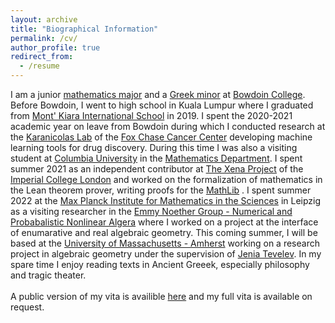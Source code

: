```yaml
---
layout: archive
title: "Biographical Information"
permalink: /cv/
author_profile: true
redirect_from:
  - /resume
---
```

I am a junior [mathematics major](https://www.bowdoin.edu/math/) and a [Greek minor](https://www.bowdoin.edu/classics/) at [Bowdoin College](https://www.bowdoin.edu/). Before Bowdoin, I went to high school in Kuala Lumpur where I graduated from [Mont' Kiara International School](https://www.mkis.edu.my/) in 2019. I spent the 2020-2021 academic year on leave from Bowdoin during which I conducted research at the [Karanicolas Lab](https://www.karanicolaslab.org/) of the [Fox Chase Cancer Center](https://www.foxchase.org/) developing machine learning tools for drug discovery. During this time I was also a visiting student at [Columbia University](https://www.columbia.edu/) in the [Mathematics Department](https://www.math.columbia.edu/). I spent summer 2021 as an independent contributor at [The Xena Project](https://xenaproject.wordpress.com/) of the [Imperial College London](https://www.imperial.ac.uk/) and worked on the formalization of mathematics in the Lean theorem prover, writing proofs for the [MathLib](https://leanprover-community.github.io/mathlib-overview.html) .  I spent summer 2022 at the [Max Planck Institute for Mathematics in the Sciences](https://www.mis.mpg.de/) in Leipzig as a visiting researcher in the [Emmy Noether Group - Numerical and Probabalistic Nonlinear Algera](https://www.mis.mpg.de/breiding/index.html) where I worked on a project at the interface of enumarative and real algebraic geometry. This coming summer, I will be based at the [University of Massachusetts - Amherst](https://www.umass.edu/mathematics-statistics/) working on a research project in algebraic geometry under the supervision of [Jenia Tevelev](https://people.math.umass.edu/~tevelev/). In my spare time I enjoy reading texts in Ancient Greeek, especially philosophy and tragic theater. <br/><br/>
A public version of my vita is availible [here](https://wgabrielong.github.io/files/Wern_Juin_Gabriel_Ong___CV__Public_.pdf) and my full vita is available on request. 
